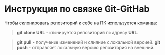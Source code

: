 # Инструкция по связке Git-GitHab

Чтобы склонировать репозиторий к себе на ПК используется команда:
> **git clone URL** - клонируется репозиторий по адресу **URL**.

> **git pull** - получение изменений и слияние с локальной версией.
> **git push** - отправляет локальную версию репозитория на внешний.